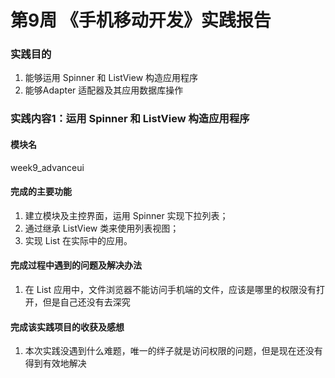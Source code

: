 # 第9周 《手机移动开发》实践报告
### 实践目的
1. 能够运用 Spinner 和 ListView 构造应用程序
2. 能够Adapter 适配器及其应用数据库操作
### 实践内容1：运用 Spinner 和 ListView 构造应用程序
#### 模块名
week9_advanceui
#### 完成的主要功能
1. 建立模块及主控界面，运用 Spinner 实现下拉列表；
2. 通过继承 ListView 类来使用列表视图；
3. 实现 List 在实际中的应用。
#### 完成过程中遇到的问题及解决办法
1. 在 List 应用中，文件浏览器不能访问手机端的文件，应该是哪里的权限没有打开，但是自己还没有去深究
#### 完成该实践项目的收获及感想
1. 本次实践没遇到什么难题，唯一的绊子就是访问权限的问题，但是现在还没有得到有效地解决